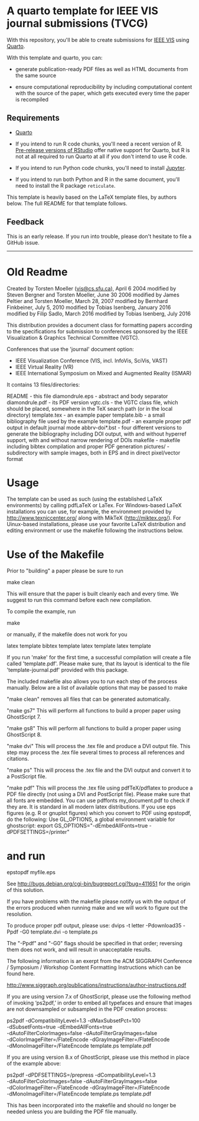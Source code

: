 # A quarto template for IEEE VIS journal submissions (TVCG)

With this repository, you'll be able to create submissions for [IEEE
VIS](https://ieeevis.org) using [Quarto](https://quarto.org).

With this template and quarto, you can:

* generate publication-ready PDF files as well as HTML
  documents from the same source
  
* ensure computational reproducibility by including computational
  content with the source of the paper, which gets executed every time
  the paper is recompiled
  
  
## Requirements

* [Quarto](https://quarto.org)

* If you intend to run R code chunks, you'll need a recent version of
  R. [Pre-release versions of RStudio](https://dailies.rstudio.com/)
  offer native support for Quarto, but R is not at all required to run
  Quarto at all if you don't intend to use R code.

* If you intend to run Python code chunks, you'll need to install
  [Jupyter](https://jupyter.org/).

* If you intend to run both Python and R in the same document, you'll
  need to install the R package `reticulate`.

This template is heavily based on the LaTeX template files, by authors
below. The full README for that template follows.

## Feedback

This is an early release. If you run into trouble, please don't
hesitate to file a GitHub issue. 


--------------------------------------------------------------------------------
# Old Readme

Created by Torsten Moeller (vis@cs.sfu.ca), April 6 2004
modified by Steven Bergner and Torsten Moeller, June 30 2006
modified by James Peltier and Torsten Moeller, March 28, 2007
modified by Bernhard Finkbeiner, July 5, 2010
modified by Tobias Isenberg, January 2016
modified by Filip Sadlo, March 2016
modified by Tobias Isenberg, July 2016

This distribution provides a document class for formatting papers according to the specifications for submission to conferences sponsored by the IEEE Visualization & Graphics Technical Committee (VGTC).

Conferences that use the 'journal' document option:
- IEEE Visualization Conference (VIS, incl. InfoVis, SciVis, VAST)
- IEEE Virtual Reality (VR)
- IEEE International Symposium on Mixed and Augmented Reality (ISMAR)

It contains 13 files/directories:

README          - this file
diamondrule.eps - abstract and body separator
diamondrule.pdf - its PDF version
vgtc.cls        - the VGTC class file, which should be placed, somewhere in the TeX search path (or in the local directory)
template.tex    - an example paper
template.bib    - a small bibliography file used by the example
template.pdf    - an example proper pdf output in default journal mode
abbrv-doi*.bst  - four different versions to generate the bibliography including DOI output, with and without hyperref support, with and without narrow rendering of DOIs
makefile        - makefile including bibtex compilation and proper PDF generation
pictures/       - subdirectory with sample images, both in EPS and in direct pixel/vector format

Usage
=====

The template can be used as such (using the established LaTeX environments) by calling pdfLaTeX or LaTex. For Windows-based LaTeX installations you can use, for example, the environment provided by http://www.texniccenter.org/ along with MikTeX (http://miktex.org/). For Uinux-based installations, please use your favorite LaTeX distribution and editing environment or use the makefile following the instructions below.

Use of the Makefile
===================

Prior to "building" a paper please be sure to run

  make clean

This will ensure that the paper is built cleanly each and every time. We suggest to run this command before each new compilation.

To compile the example, run

  make

or manually, if the makefile does not work for you

  latex template
  bibtex template
  latex template
  latex template

If you run 'make' for the first time, a successful compilation will create a file called 'template.pdf'. Please make sure, that its layout is identical to the file 'template-journal.pdf' provided with this package.

The included makefile also allows you to run each step of the process manually.  Below are a list of available options that may be passed to make

 "make clean"
   removes all files that can be generated automatically.

 "make gs7"
   This will perform all functions to build a proper paper using GhostScript 7.

 "make gs8"
   This will perform all functions to build a proper paper using GhostScript 8.

 "make dvi"
   This will process the .tex file and produce a DVI output file.  This
   step may process the .tex file several times to process all references
   and citations.

 "make ps"
   This will process the .tex file and the DVI output and convert it to a
   PostScript file.

 "make pdf"
   This will process the .tex file using pdfTeX/pdflatex to produce a PDF
   file directly (not using a DVI and PostScript file).
   Please make sure that all fonts are embedded.
   You can use pdffonts my_document.pdf to check if they are.
   It is standard in all modern latex distributions.
   If you use eps figures (e.g. R or gnuplot figures) which you convert to
   PDF using epstopdf, do the following:
   Use GL_OPTIONS, a global environment variable for ghostscript:
   export GS_OPTIONS="-dEmbedAllFonts=true -dPDFSETTINGS=/printer"
   # and run
   epstopdf myfile.eps

   See http://bugs.debian.org/cgi-bin/bugreport.cgi?bug=411651 for the
   origin of this solution.


If you have problems with the makefile please notify us with the output of
the errors produced when running make and we will work to figure out the
resolution.


To produce proper pdf output, please use:
  dvips -t letter -Pdownload35 -Ppdf -G0 template.dvi -o template.ps

The "-Ppdf" and "-G0" flags should be specified in that order; reversing
them does not work, and will result in unacceptable results.

The following information is an exerpt from the ACM SIGGRAPH Conference /
Symposium / Workshop Content Formatting Instructions which can be found
here.

 http://www.siggraph.org/publications/instructions/author-instructions.pdf

If you are using version 7.x of GhostScript, please use the following
method of invoking ‘ps2pdf,’ in order to embed all typefaces and ensure
that images are not downsampled or subsampled in the PDF creation process:

 ps2pdf -dCompatibilityLevel=1.3 -dMaxSubsetPct=100 \
        -dSubsetFonts=true -dEmbedAllFonts=true \
        -dAutoFilterColorImages=false -dAutoFilterGrayImages=false \
        -dColorImageFilter=/FlateEncode -dGrayImageFilter=/FlateEncode \
        -dMonoImageFilter=/FlateEncode template.ps template.pdf

If you are using version 8.x of GhostScript, please use this method in
place of the example above:

 ps2pdf -dPDFSETTINGS=/prepress -dCompatibilityLevel=1.3 \
        -dAutoFilterColorImages=false -dAutoFilterGrayImages=false \
        -dColorImageFilter=/FlateEncode -dGrayImageFilter=/FlateEncode \
        -dMonoImageFilter=/FlateEncode template.ps template.pdf

This has been incorporated into the makefile and should no longer be needed
unless you are building the PDF file manually.
